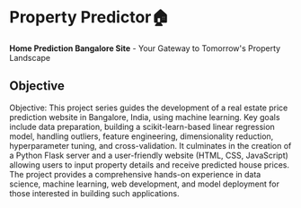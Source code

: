 # Property Predictor🏠
**Home Prediction Bangalore Site** - Your Gateway to Tomorrow's Property Landscape

## Objective

Objective: This project series guides the development of a real estate price prediction website in Bangalore, India, using machine learning. Key goals include data preparation, building a scikit-learn-based linear regression model, handling outliers, feature engineering, dimensionality reduction, hyperparameter tuning, and cross-validation. It culminates in the creation of a Python Flask server and a user-friendly website (HTML, CSS, JavaScript) allowing users to input property details and receive predicted house prices. The project provides a comprehensive hands-on experience in data science, machine learning, web development, and model deployment for those interested in building such applications.

